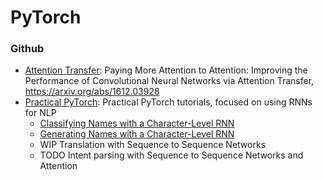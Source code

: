 # PyTorch

### Github


- [Attention Transfer](https://github.com/szagoruyko/attention-transfer): Paying More Attention to Attention: Improving the Performance of Convolutional Neural Networks via Attention Transfer, https://arxiv.org/abs/1612.03928
- [Practical PyTorch](https://github.com/spro/practical-pytorch): Practical PyTorch tutorials, focused on using RNNs for NLP
  - [Classifying Names with a Character-Level RNN](https://github.com/spro/practical-pytorch/blob/master/char-rnn-classification/char-rnn-classification.ipynb)
  - [Generating Names with a Character-Level RNN](https://github.com/spro/practical-pytorch/blob/master/char-rnn-generation/char-rnn-generation.ipynb)
  - WIP Translation with Sequence to Sequence Networks
  - TODO Intent parsing with Sequence to Sequence Networks and Attention
